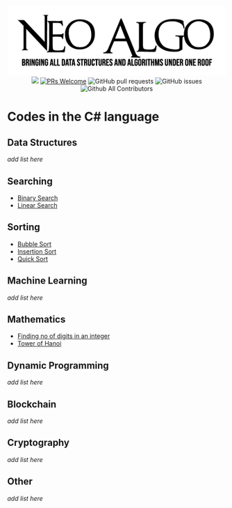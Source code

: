 <p align="center">
    <img src="../img/neo_algo.png"><br>
    <img src="https://img.shields.io/github/license/tesseractcoding/neoalgo?style=flat">
    <a href="http://makeapullrequest.com" target="_blank"><img src="https://img.shields.io/badge/PRs-welcome-brightgreen.svg?style=flat" alt="PRs Welcome"></a>
    <img alt="GitHub pull requests" src="https://img.shields.io/github/issues-pr/tesseractcoding/neoalgo">
    <img alt="GitHub issues" src="https://img.shields.io/github/issues/tesseractcoding/neoalgo">
    <img alt="Github All Contributors" src="https://img.shields.io/github/all-contributors/tesseractcoding/neoalgo">
</p>

# Codes in the C# language

## Data Structures
_add list here_

## Searching
* [Binary Search](/search/BinarySearch.cs)
* [Linear Search](/search/LinearSearch.cs)

## Sorting
* [Bubble Sort](/sort/BubbleSort.cs)
* [Insertion Sort](/sort/InsertionSort.cs)
* [Quick Sort](/sort/QuickSort.cs)

## Machine Learning
_add list here_

## Mathematics
* [Finding no of digits in an integer](math/Finding_no_of_digits_in_an_integer.cs)
* [Tower of Hanoi](math/tower_of_hanoi.cs)

## Dynamic Programming
_add list here_

## Blockchain
_add list here_

## Cryptography
_add list here_

## Other
_add list here_
